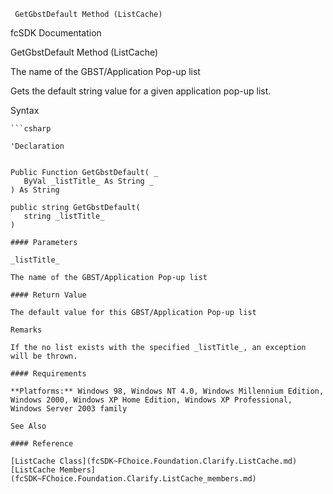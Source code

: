 ﻿     GetGbstDefault Method (ListCache)                                                   

fcSDK Documentation

GetGbstDefault Method (ListCache)

The name of the GBST/Application Pop-up list

Gets the default string value for a given application pop-up list.

Syntax

```vbnet
```csharp

'Declaration
 

Public Function GetGbstDefault( _
   ByVal _listTitle_ As String _
) As String

public string GetGbstDefault( 
   string _listTitle_
)

#### Parameters

_listTitle_

The name of the GBST/Application Pop-up list

#### Return Value

The default value for this GBST/Application Pop-up list

Remarks

If the no list exists with the specified _listTitle_, an exception will be thrown.

#### Requirements

**Platforms:** Windows 98, Windows NT 4.0, Windows Millennium Edition, Windows 2000, Windows XP Home Edition, Windows XP Professional, Windows Server 2003 family

See Also

#### Reference

[ListCache Class](fcSDK~FChoice.Foundation.Clarify.ListCache.md)  
[ListCache Members](fcSDK~FChoice.Foundation.Clarify.ListCache_members.md)